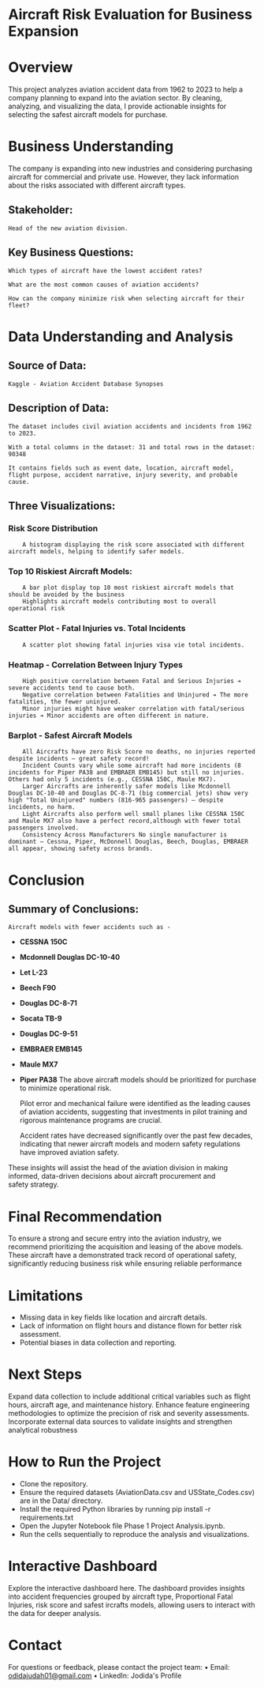 # Aircraft Risk Evaluation for Business Expansion

# Overview

This project analyzes aviation accident data from 1962 to 2023 to help a company planning to expand into the aviation sector. By cleaning, analyzing, and visualizing the data, I provide actionable insights for selecting the safest aircraft models for purchase.

# Business Understanding

The company is expanding into new industries and considering purchasing aircraft for commercial and private use. However, they lack information about the risks associated with different aircraft types.

## Stakeholder:

    Head of the new aviation division.

## Key Business Questions:

    Which types of aircraft have the lowest accident rates?

    What are the most common causes of aviation accidents?

    How can the company minimize risk when selecting aircraft for their fleet?

# Data Understanding and Analysis

## Source of Data:

    Kaggle - Aviation Accident Database Synopses

## Description of Data:

    The dataset includes civil aviation accidents and incidents from 1962 to 2023.

    With a total columns in the dataset: 31 and total rows in the dataset: 90348

    It contains fields such as event date, location, aircraft model, flight purpose, accident narrative, injury severity, and probable cause.

## Three Visualizations:

   ### Risk Score Distribution

        A histogram displaying the risk score associated with different aircraft models, helping to identify safer models.
        

   ### Top 10 Riskiest Aircraft Models:

        A bar plot display top 10 most riskiest aircraft models that should be avoided by the business
        Highlights aircraft models contributing most to overall operational risk 

   ### Scatter Plot - Fatal Injuries vs. Total Incidents

        A scatter plot showing fatal injuries visa vie total incidents.

   ###  Heatmap - Correlation Between Injury Types
        High positive correlation between Fatal and Serious Injuries ➔ severe accidents tend to cause both.
        Negative correlation between Fatalities and Uninjured ➔ The more fatalities, the fewer uninjured.
        Minor injuries might have weaker correlation with fatal/serious injuries ➔ Minor accidents are often different in nature.

   ### Barplot - Safest Aircraft Models
        All Aircrafts have zero Risk Score no deaths, no injuries reported despite incidents — great safety record!
        Incident Counts vary while some aircraft had more incidents (8 incidents for Piper PA38 and EMBRAER EMB145) but still no injuries. Others had only 5 incidents (e.g., CESSNA 150C, Maule MX7).
        Larger Aircrafts are inherently safer models like Mcdonnell Douglas DC-10-40 and Douglas DC-8-71 (big commercial jets) show very high "Total Uninjured" numbers (816-965 passengers) — despite incidents, no harm.
        Light Aircrafts also perform well small planes like CESSNA 150C and Maule MX7 also have a perfect record,although with fewer total passengers involved.
        Consistency Across Manufacturers No single manufacturer is dominant — Cessna, Piper, McDonnell Douglas, Beech, Douglas, EMBRAER all appear, showing safety across brands.

# Conclusion

## Summary of Conclusions:

    Aircraft models with fewer accidents such as - 
- **CESSNA 150C**
- **Mcdonnell Douglas DC-10-40**
- **Let L-23**
- **Beech F90**
- **Douglas DC-8-71**
- **Socata TB-9**
- **Douglas DC-9-51**
- **EMBRAER EMB145**
- **Maule MX7**
- **Piper PA38**
   The above aircraft models should be prioritized for purchase to minimize operational risk.

    Pilot error and mechanical failure were identified as the leading causes of aviation accidents, suggesting that investments in pilot training and rigorous maintenance programs are crucial.

    Accident rates have decreased significantly over the past few decades, indicating that newer aircraft models and modern safety regulations have improved aviation safety.

These insights will assist the head of the aviation division in making informed, data-driven decisions about aircraft procurement and safety strategy.

# Final Recommendation
To ensure a strong and secure entry into the aviation industry, we recommend prioritizing the acquisition and leasing of the above models. These aircraft have a demonstrated track record of operational safety, significantly reducing business risk while ensuring reliable performance

# Limitations
- Missing data in key fields like location and aircraft details.
- Lack of information on flight hours and distance flown for better risk assessment.
- Potential biases in data collection and reporting.

# Next Steps
Expand data collection to include additional critical variables such as flight hours, aircraft age, and maintenance history. Enhance feature engineering methodologies to optimize the precision of risk and severity assessments. Incorporate external data sources to validate insights and strengthen analytical robustness

# How to Run the Project
- Clone the repository.
- Ensure the required datasets (AviationData.csv and USState_Codes.csv) are in the Data/ directory.
- Install the required Python libraries by running pip install -r requirements.txt 
- Open the Jupyter Notebook file Phase 1 Project Analysis.ipynb.
- Run the cells sequentially to reproduce the analysis and visualizations.

# Interactive Dashboard
Explore the interactive dashboard here. The dashboard provides insights into accident frequencies grouped by aircraft type, Proportional Fatal Injuries, risk score and safest ircrafts models, allowing users to interact with the data for deeper analysis.

# Contact
For questions or feedback, please contact the project team:
• Email: odidajudah01@gmail.com
• LinkedIn: Jodida's Profile
